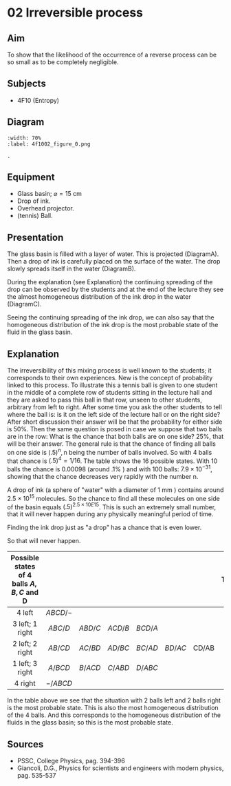 # 02 Irreversible process 
    
  
## Aim   
 To show that the likelihood of the occurrence of a reverse process can be so small as to be completely negligible.    
  
## Subjects   
* 4F10 (Entropy)    

## Diagram
   
```{figure} figures/figure_0.png  
:width: 70%  
:label: 4f1002_figure_0.png  

. 
```

## Equipment
 *  Glass basin; $\varnothing = 15 \mathrm{~cm}$ 
 *  Drop of ink. 
 *  Overhead projector. 
 *  (tennis) Ball.
     
  
## Presentation   
The glass basin is filled with a layer of water. This is projected (DiagramA). Then a drop of ink is carefully placed on the surface of the water. The drop slowly spreads itself in the water (DiagramB).

During the explanation (see Explanation) the continuing spreading of the drop can be observed by the students and at the end of the lecture they see the almost homogeneous distribution of the ink drop in the water (DiagramC).

Seeing the continuing spreading of the ink drop, we can also say that the homogeneous distribution of the ink drop is the most probable state of the fluid in the glass basin.  
  
## Explanation   
The irreversibility of this mixing process is well known to the students; it corresponds to their own experiences. New is the concept of probability linked to this process. To illustrate this a tennis ball is given to one student in the middle of a complete row of students sitting in the lecture hall and they are asked to pass this ball in that row, unseen to other students, arbitrary from left to right. After some time you ask the other students to tell where the ball is: is it on the left side of the lecture hall or on the right side? After short discussion their answer will be that the probability for either side is $50 \%$. Then the same question is posed in case we suppose that two balls are in the row: What is the chance that both balls are on one side? $25 \%$, that will be their answer. The general rule is that the chance of finding all balls on one side is $(.5)^{n}, \mathrm{n}$ being the number of balls involved. So with 4 balls that chance is $(.5)^{4}=1 / 16$. The table shows the 16 possible states. With 10 balls the chance is 0.00098 (around $.1 \%$ ) and with 100 balls: $7.9 \times 10^{-31}$, showing that the chance decreases very rapidly with the number $\mathrm{n}$.

A drop of ink (a sphere of "water" with a diameter of $1 \mathrm{~mm}$ ) contains around $2.5 \times 10^{15}$ molecules. So the chance to find all these molecules on one side of the basin equals $(.5)^{2.5 \times 10 E 15}$. This is such an extremely small number, that it will never happen during any physically meaningful period of time.

Finding the ink drop just as "a drop" has a chance that is even lower.

So that will never happen.

| Possible states of 4 balls $A, B, C$ and D |  |  |  |  |  |  | Total |
| :---: | :---: | :---: | :---: | :---: | :---: | :---: | :---: |
| 4 left | $ABCD/-$ |  |  |  |  |  | 1 |
| 3 left; 1 right | $ABC/D$ | $A B D / C$ | $A C D / B$ | $BCD / A$ |  |  | 4 |
| 2 left; 2 right | $A B/C D$ | $AC/BD$ | $AD / BC$ | $BC/AD$ | $BD/AC$ | CD/AB | 6 |
| 1 left; 3 right | $A/BCD$ | $B/ACD$ | $C/ABD$ | $D/ABC$ |  |  | 4 |
| 4 right | $-/ABCD$ |  |  |  |  |  | 1 |

In the table above we see that the situation with 2 balls left and 2 balls right is the most probable state. This is also the most homogeneous distribution of the 4 balls. And this corresponds to the homogeneous distribution of the fluids in the glass basin; so this is the most probable state.  
  
## Sources
 *  PSSC, College Physics, pag. 394-396 
 *  Giancoli, D.G., Physics for scientists and engineers with modern physics, pag. 535-537
  